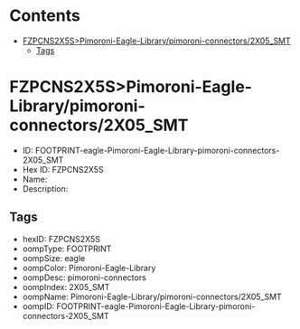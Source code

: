 



Contents
========

* [FZPCNS2X5S>Pimoroni-Eagle-Library/pimoroni-connectors/2X05_SMT](#fzpcns2x5spimoroni-eagle-librarypimoroni-connectors2x05_smt)
	* [Tags](#tags)

# FZPCNS2X5S>Pimoroni-Eagle-Library/pimoroni-connectors/2X05_SMT

- ID: FOOTPRINT-eagle-Pimoroni-Eagle-Library-pimoroni-connectors-2X05_SMT
- Hex ID: FZPCNS2X5S
- Name: 
- Description: 

## Tags

- hexID: FZPCNS2X5S
- oompType: FOOTPRINT
- oompSize: eagle
- oompColor: Pimoroni-Eagle-Library
- oompDesc: pimoroni-connectors
- oompIndex: 2X05_SMT
- oompName: Pimoroni-Eagle-Library/pimoroni-connectors/2X05_SMT
- oompID: FOOTPRINT-eagle-Pimoroni-Eagle-Library-pimoroni-connectors-2X05_SMT
